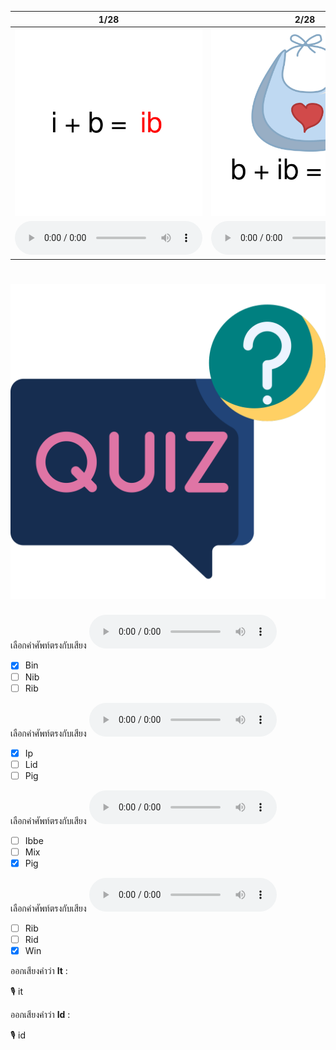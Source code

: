 <div class="carrousel">


|1/28|2/28|3/28|4/28|5/28|6/28|7/28|8/28|9/28|10/28|11/28|12/28|13/28|14/28|15/28|16/28|17/28|18/28|19/28|20/28|21/28|22/28|23/28|24/28|25/28|26/28|27/28|28/28|
| :----: | :----: | :----: | :----: | :----: | :----: | :----: | :----: | :----: | :----: | :----: | :----: | :----: | :----: | :----: | :----: | :----: | :----: | :----: | :----: | :----: | :----: | :----: | :----: | :----: | :----: | :----: | :----: |
|![](/media/img/IShortvowel__ibbe.svg)|![](/media/img/IShortvowel__bib.svg)|![](/media/img/IShortvowel__nib.svg)|![](/media/img/IShortvowel__rib.svg)|![](/media/img/IShortvowel__id.svg)|![](/media/img/IShortvowel__kid.svg)|![](/media/img/IShortvowel__lid.svg)|![](/media/img/IShortvowel__rid.svg)|![](/media/img/IShortvowel__igg.svg)|![](/media/img/IShortvowel__big.svg)|![](/media/img/IShortvowel__dig.svg)|![](/media/img/IShortvowel__pig.svg)|![](/media/img/IShortvowel__in.svg)|![](/media/img/IShortvowel__bin.svg)|![](/media/img/IShortvowel__pin.svg)|![](/media/img/IShortvowel__win.svg)|![](/media/img/IShortvowel__ip.svg)|![](/media/img/IShortvowel__dip.svg)|![](/media/img/IShortvowel__hip.svg)|![](/media/img/IShortvowel__lip.svg)|![](/media/img/IShortvowel__it.svg)|![](/media/img/IShortvowel__hit.svg)|![](/media/img/IShortvowel__pit.svg)|![](/media/img/IShortvowel__sit.svg)|![](/media/img/IShortvowel__ix.svg)|![](/media/img/IShortvowel__fix.svg)|![](/media/img/IShortvowel__mix.svg)|![](/media/img/IShortvowel__six.svg)|
|![](/media/audio/ibbe.mp3)|![](/media/audio/bib.mp3)|![](/media/audio/nib.mp3)|![](/media/audio/rib.mp3)|![](/media/audio/id.mp3)|![](/media/audio/kid.mp3)|![](/media/audio/lid.mp3)|![](/media/audio/rid.mp3)|![](/media/audio/igg.mp3)|![](/media/audio/big.mp3)|![](/media/audio/dig.mp3)|![](/media/audio/pig.mp3)|![](/media/audio/in.mp3)|![](/media/audio/bin.mp3)|![](/media/audio/pin.mp3)|![](/media/audio/win.mp3)|![](/media/audio/ip.mp3)|![](/media/audio/dip.mp3)|![](/media/audio/hip.mp3)|![](/media/audio/lip.mp3)|![](/media/audio/it.mp3)|![](/media/audio/hit.mp3)|![](/media/audio/pit.mp3)|![](/media/audio/sit.mp3)|![](/media/audio/ix.mp3)|![](/media/audio/fix.mp3)|![](/media/audio/mix.mp3)|![](/media/audio/six.mp3)|

</div>



# ![icon](/media/icons/quiz.svg) 

<div class=question>

เลือกคำศัพท์ตรงกับเสียง ![](/media/audio/bin.mp3) 
 - [x] Bin
 - [ ] Nib
 - [ ] Rib
</div>

<div class=question>

เลือกคำศัพท์ตรงกับเสียง ![](/media/audio/ip.mp3) 
 - [x] Ip
 - [ ] Lid
 - [ ] Pig
</div>

<div class=question>

เลือกคำศัพท์ตรงกับเสียง ![](/media/audio/pig.mp3) 
 - [ ] Ibbe
 - [ ] Mix
 - [x] Pig
</div>

<div class=question>

เลือกคำศัพท์ตรงกับเสียง ![](/media/audio/win.mp3) 
 - [ ] Rib
 - [ ] Rid
 - [x] Win
</div>

<div class=question>

ออกเสียงคำว่า **It** :

🎙️ it

</div>
<div class=question>

ออกเสียงคำว่า **Id** :

🎙️ id

</div>
